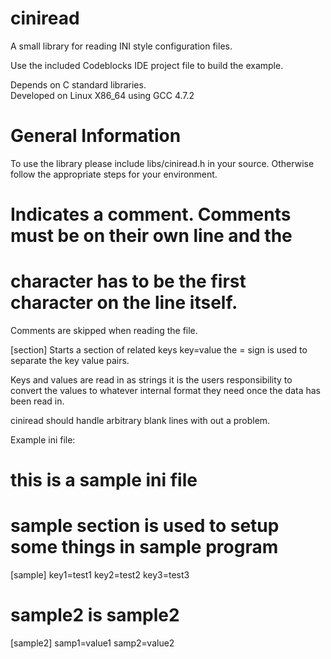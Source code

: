 ciniread
========

A small library for reading INI style configuration files.

Use the included Codeblocks IDE project file to build the example.

Depends on C standard libraries.  
Developed on Linux X86_64 using GCC 4.7.2


General Information
===================
To use the library please include libs/ciniread.h in your source.
Otherwise follow the appropriate steps for your environment.

# Indicates a comment.  Comments must be on their own line and the 
# character has to be the first character on the line itself.
Comments are skipped when reading the file.
	
[section] Starts a section of related keys
key=value the = sign is used to separate the key value pairs.

Keys and values are read in as strings it is the users responsibility to
convert the values to whatever internal format they need once the data
has been read in.

ciniread should handle arbitrary blank lines with out a problem.

Example ini file:
# this is a sample ini file
# sample section is used to setup some things in sample program
[sample]
key1=test1
key2=test2
key3=test3
# sample2 is sample2
[sample2]
samp1=value1
samp2=value2
